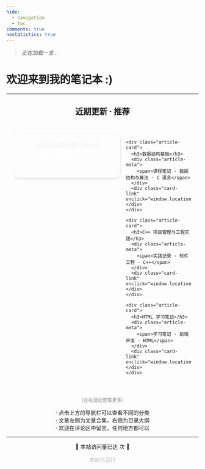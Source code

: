 ```yaml
---
hide:
  - navigation
  - toc
comments: true
nostatistics: true
---
```


<!-- # 欢迎 -->

<!-- 一言 --->

> <span id="daily-quote" style="font-style: italic; color: #555;">正在加载一言...</span>
<script>
  fetch('https://v1.hitokoto.cn/?c=a&c=d&c=i')
    .then(response => response.json())
    .then(data => {
      document.getElementById('daily-quote').innerText = data.hitokoto;
    });
</script>

<h1>
<div id="typed-container">
  <span id="typed">欢迎来到我的笔记本 :)</span>
</div>
</h1>

<script src="https://cdn.jsdelivr.net/npm/typed.js@2.0.11"></script>
<script>
  let typed = null;

  function initTyped() {
    var typedElement = document.getElementById("typed");
    // 清空占位符文本
    typedElement.textContent = "";
    
    // 如果已存在实例，先销毁
    if (typed) {
      typed.destroy();
    }
    
    // 重新初始化
    typed = new Typed("#typed", {
      strings: ["欢迎来到我的笔记本 :)"],
      typeSpeed: 60,
      backSpeed: 50,
      backDelay: 1800,
      startDelay: 400,
      loop: true,
      onError: (err) => {
        console.error('Typed.js error:', err);
        typedElement.textContent = "欢迎来到我的笔记本 :)";
      }
    });
  }

  // 初始化
  initTyped();

  // 监听页面可见性变化
  document.addEventListener('visibilitychange', function() {
    if (document.visibilityState === 'visible') {
      initTyped();
    }
  });
</script>

---

<!-- 推荐阅读 --->


<h2>近期更新 · 推荐</h2>

<div class="article-scroll">
  <div class="article-container">
    <div class="article-card">
      <h3>高级数据结构与算法分析</h3>
      <div class="article-meta">
        <span>课程笔记 · 数据结构与算法 · C 语言</span>
      </div>
      <div class="card-link" onclick="window.location.href='/study/course/ads'"></div>
    </div>
    
    <div class="article-card">
      <h3>数据结构基础</h3>
      <div class="article-meta">
        <span>课程笔记 · 数据结构与算法 · C 语言</span>
      </div>
      <div class="card-link" onclick="window.location.href='/study/course/ds'"></div>
    </div>

    <div class="article-card">
      <h3>C++ 项目管理与工程实践</h3>
      <div class="article-meta">
        <span>实践记录 · 软件工程 · C++</span>
      </div>
      <div class="card-link" onclick="window.location.href='/practice/MyMUG'"></div>
    </div>

    <div class="article-card">
      <h3>HTML 学习笔记</h3>
      <div class="article-meta">
        <span>学习笔记 · 前端开发 · HTML</span>
      </div>
      <div class="card-link" onclick="window.location.href='/study/self/html'"></div>
    </div>
  </div>
</div>

<p style="text-align: center; font-size: 0.9em; color: #888;">
（左右滑动查看更多）
</p>


<p style="text-align: center;">
· 点击上方的导航栏可以查看不同的分类<br>
· 文章左侧为文章合集，右侧为目录大纲<br>
· 欢迎在评论区中留言，任何地方都可以
</p>

---

<!-- 访问次数 --->

<p style="text-align: center;">
  🎉 本站访问量已达 <span id="busuanzi_value_site_pv"><i class="fa fa-spinner fa-spin"></i></span> 次 🎉
</p>
<script async src="//busuanzi.ibruce.info/busuanzi/2.3/busuanzi.pure.mini.js"></script>

<body>
        <font color="#B9B9B9">
        <p style="text-align: center; ">
                <span>本站已运行</span>
                <span id='box1'></span>
    </p>
      <div id="box1"></div>
      <script>
        function timingTime(){
          let start = '2023-07-02 00:00:00'
          let startTime = new Date(start).getTime()
          let currentTime = new Date().getTime()
          let difference = currentTime - startTime
          let m =  Math.floor(difference / (1000))
          let mm = m % 60  // 秒
          let f = Math.floor(m / 60)
          let ff = f % 60 // 分钟
          let s = Math.floor(f/ 60) // 小时
          let ss = s % 24
          let day = Math.floor(s  / 24 ) // 天数
          return day + " 天 " + ss + " 时 " + ff + " 分 " + mm +' 秒'
        }
        setInterval(()=>{
          document.getElementById('box1').innerHTML = timingTime()
        },1000)
      </script>
      </font>
    </body>

<style>
  /* 为页面增加一点风格 */
  h2, h3, h4 {
    text-align: center;
  }
  
  .article-scroll {
    max-width: 750px;
    margin: 0 auto;
    padding: 20px;
    position: relative;
  }
  
  .article-container {
    display: flex;
    gap: 15px;
    overflow-x: auto;
    scroll-snap-type: x mandatory;
    scrollbar-width: none;
    -ms-overflow-style: none;
    padding: 8px 0;
  }
  
  .article-container::-webkit-scrollbar {
    display: none;
  }
  
  .article-card {
    flex: 0 0 250px;
    height: 86px;
    position: relative;
    background: linear-gradient(135deg, 
      var(--md-primary-fg-color), 
      color-mix(in srgb, var(--md-primary-fg-color) 65%, white)
    );
    border-radius: 12px;
    padding: 14px;
    box-shadow: 0 2px 6px rgba(0, 0, 0, 0.15);
    transition: transform 0.3s ease, box-shadow 0.3s ease;
    scroll-snap-align: start;
  }
  
  /* 为日间模式特别指定渐变 */
  [data-md-color-scheme="default"] .article-card {
    background: linear-gradient(135deg, 
      var(--md-primary-fg-color), 
      color-mix(in srgb, var(--md-primary-fg-color) 50%, white)
    );
  }
  
  /* 为夜间模式特别指定渐变 */
  [data-md-color-scheme="slate"] .article-card {
    background: linear-gradient(135deg, 
      var(--md-primary-fg-color), 
      color-mix(in srgb, var(--md-primary-fg-color) 40%, black)
    );
  }
  
  .article-card:hover {
    transform: translateY(-3px);
    box-shadow: 0 3px 8px rgba(0, 0, 0, 0.2);
  }
  
  .article-card h3 {
    margin: 0 0 10px 0; /* 减小下边距 */
    color: white;
    font-size: 1.1em; /* 稍微减小标题字号 */
    font-weight: 600;
    text-shadow: 0 1px 2px rgba(0,0,0,0.1);
  }
  
  .article-meta {
    display: flex;
    flex-direction: column;
    gap: 6px; /* 减小间距 */
    color: rgba(255, 255, 255, 0.95);
    font-size: 0.8em; /* 稍微减小字号 */
    align-items: center;
  }
  
  .article-meta span {
    display: flex;
    align-items: center;
    gap: 4px;
  }
  
  .card-link {
    position: absolute;
    top: 0;
    left: 0;
    width: 100%;
    height: 100%;
    cursor: pointer;
    border-radius: 12px; /* 匹配卡片圆角 */
    background: linear-gradient(rgba(255,255,255,0), rgba(255,255,255,0.05));
    transition: background 0.3s;
  }
  
  .card-link:hover {
    background: linear-gradient(rgba(255,255,255,0.05), rgba(255,255,255,0.1));
  }
  
  /* 其他样式保持不变 */
  .md-typeset table {
    width: 80%;
    margin: auto;
    border-collapse: collapse;
  }
  
  .md-typeset table th, .md-typeset table td {
    border: 1px solid #ddd;
    padding: 8px;
    text-align: center;
  }
</style>

<script>
document.addEventListener('DOMContentLoaded', function() {
  const container = document.querySelector('.article-container');
  
  // 移除滑动条相关的 JavaScript 代码
});
</script>